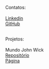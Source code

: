
Contatos:<br><br>
<a href="https://www.linkedin.com/in/matheusdutra-dev/">Linkedin</a><br>
<a href="https://matheus-dutra95.github.io/matheus-dutra95/">GitHub</a><br><br>

Projetos:<br><br>
Mundo John Wick<br>
<a href="https://github.com/Matheus-Dutra95/projeto-john">Repositório</a><br>
<a href="https://matheus-dutra95.github.io/projeto-john/home.html">Página</a><br>